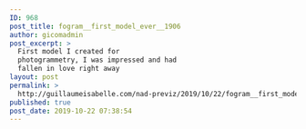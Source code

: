 ```yaml
---
ID: 968
post_title: fogram__first_model_ever__1906
author: gicomadmin
post_excerpt: >
  First model I created for
  photogrammetry, I was impressed and had
  fallen in love right away
layout: post
permalink: >
  http://guillaumeisabelle.com/nad-previz/2019/10/22/fogram__first_model_ever__1906/
published: true
post_date: 2019-10-22 07:38:54
---
```

<!-- wp:block {"ref":983} /-->